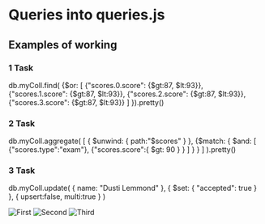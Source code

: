 # Queries into queries.js

## Examples of working

### 1 Task
db.myColl.find(
{$or:
    [
        {"scores.0.score": {$gt:87, $lt:93}},
        {"scores.1.score": {$gt:87, $lt:93}},
        {"scores.2.score": {$gt:87, $lt:93}},
        {"scores.3.score": {$gt:87, $lt:93}}
    ]
}).pretty() 
### 2 Task
db.myColl.aggregate(
    [
        { $unwind:
            {
                path:"$scores"
            }
        },
        {$match:
            {
                $and: [
                        {"scores.type":"exam"},
                        {"scores.score":{
                            $gt: 90
                                        }
                        }
                      ]
            }
        }
    ]
).pretty()
### 3 Task
db.myColl.update(
   { name: "Dusti Lemmond" },
   { $set:
      {
        "accepted": true
      }
   },
   {
       upsert:false,
       multi:true
   }
)





![First](http://savepic.ru/14212443.jpg "First query")
![Second](http://savepic.ru/14216539.jpg "Second query")
![Third](http://savepic.ru/14217563.jpg "Third query")
